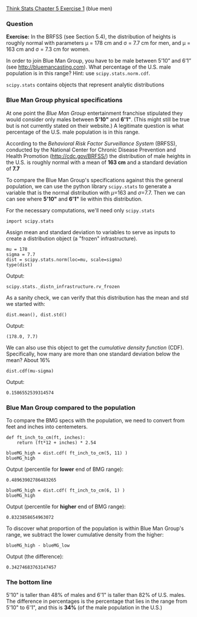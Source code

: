 [Think Stats Chapter 5 Exercise 1](http://greenteapress.com/thinkstats2/html/thinkstats2006.html#toc50) (blue men)

### Question
**Exercise:** In the BRFSS (see Section 5.4), the distribution of heights is roughly normal with parameters µ = 178 cm and σ = 7.7 cm for men, and µ = 163 cm and σ = 7.3 cm for women.

In order to join Blue Man Group, you have to be male between 5’10” and 6’1” (see http://bluemancasting.com). What percentage of the U.S. male population is in this range? Hint: use `scipy.stats.norm.cdf`.

`scipy.stats` contains objects that represent analytic distributions

### Blue Man Group physical specifications
At one point the _Blue Man Group_ entertainment franchise stipulated they would consider only males between **5'10"** and **6'1"**. (This might still be true but is not currently stated on their website.) A legitimate question is what percentage of the U.S. male population is in this range.

According to the _Behavioral Risk Factor Surveillance System_ (BRFSS), conducted by the National Center for Chronic Disease Prevention and Health Promotion (http://cdc.gov/BRFSS/) the distribution of male heights in the U.S. is roughly normal with a mean of **163 cm** and a standard deviation of **7.7**

To compare the Blue Man Group's specifications against this the general population, we can use the python library `scipy.stats` to generate a variable that is the normal distribution with $\mu$=163 and $\sigma$=7.7. Then we can can see where **5'10"** and **6'1"** lie within this distribution.

For the necessary computations, we'll need only `scipy.stats`

```{python}
import scipy.stats
```
Assign mean and standard deviation to variables to serve as inputs to create a distribution object (a "frozen" infrastructure).

```{python}
mu = 178
sigma = 7.7
dist = scipy.stats.norm(loc=mu, scale=sigma)
type(dist)
```
Output:
```
scipy.stats._distn_infrastructure.rv_frozen
```

As a sanity check, we can verify that this distribution has the mean and std we started with:

```{python}
dist.mean(), dist.std()
```
Output:
```
(178.0, 7.7)
```
We can also use this object to get the _cumulative density function_ (CDF).  Specifically, how many are more than one standard deviation below the mean?  About 16%

```{python}
dist.cdf(mu-sigma)
```
Output:
```
0.1586552539314574
```
### Blue Man Group compared to the population
To compare the BMG specs with the population, we need to convert from feet and inches into centemeters.
```{python}
def ft_inch_to_cm(ft, inches):
    return (ft*12 + inches) * 2.54
```
```{python}
blueMG_high = dist.cdf( ft_inch_to_cm(5, 11) )
blueMG_high
```

Output (percentile for **lower** end of BMG range):
```
0.48963902786483265
```


```{python}
blueMG_high = dist.cdf( ft_inch_to_cm(6, 1) )
blueMG_high

```
Output (percentile for **higher** end of BMG range):
```
0.8323858654963072
```

To discover what proportion of the population is within Blue Man Group's range, we subtract the lower cumulative density from the higher:


```{python}
blueMG_high - blueMG_low
```

Output (the difference):
```
0.34274683763147457
```
### The bottom line
5'10" is taller than 48% of males and 6'1" is taller than 82% of U.S. males. The difference in percentages is the percentage that lies in the range from 5'10" to 6'1", and this is **34%** (of the male population in the U.S.)
